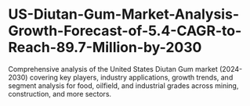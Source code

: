 # US-Diutan-Gum-Market-Analysis-Growth-Forecast-of-5.4-CAGR-to-Reach-89.7-Million-by-2030
Comprehensive analysis of the United States Diutan Gum market (2024-2030) covering key players, industry applications, growth trends, and segment analysis for food, oilfield, and industrial grades across mining, construction, and more sectors.
